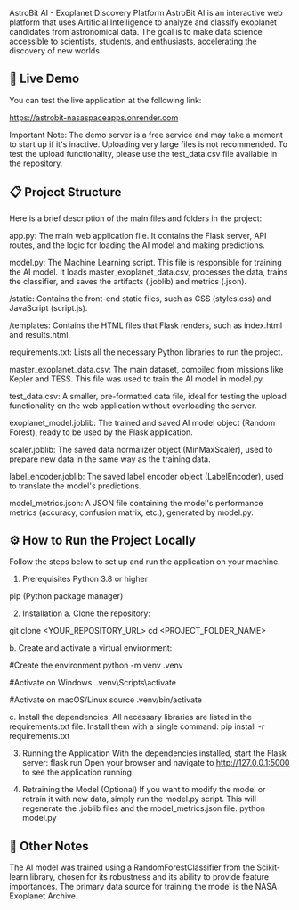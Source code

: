 AstroBit AI - Exoplanet Discovery Platform
AstroBit AI is an interactive web platform that uses Artificial Intelligence to analyze and classify exoplanet candidates from astronomical data. The goal is to make data science accessible to scientists, students, and enthusiasts, accelerating the discovery of new worlds.

## 🚀 Live Demo
You can test the live application at the following link:

https://astrobit-nasaspaceapps.onrender.com

Important Note: The demo server is a free service and may take a moment to start up if it's inactive. Uploading very large files is not recommended. To test the upload functionality, please use the test_data.csv file available in the repository.

## 📋 Project Structure
Here is a brief description of the main files and folders in the project:


app.py: The main web application file. It contains the Flask server, API routes, and the logic for loading the AI model and making predictions.

model.py: The Machine Learning script. This file is responsible for training the AI model. It loads master_exoplanet_data.csv, processes the data, trains the classifier, and saves the artifacts (.joblib) and metrics (.json).

/static: Contains the front-end static files, such as CSS (styles.css) and JavaScript (script.js).

/templates: Contains the HTML files that Flask renders, such as index.html and results.html.

requirements.txt: Lists all the necessary Python libraries to run the project.

master_exoplanet_data.csv: The main dataset, compiled from missions like Kepler and TESS. This file was used to train the AI model in model.py.

test_data.csv: A smaller, pre-formatted data file, ideal for testing the upload functionality on the web application without overloading the server.

exoplanet_model.joblib: The trained and saved AI model object (Random Forest), ready to be used by the Flask application.

scaler.joblib: The saved data normalizer object (MinMaxScaler), used to prepare new data in the same way as the training data.

label_encoder.joblib: The saved label encoder object (LabelEncoder), used to translate the model's predictions.

model_metrics.json: A JSON file containing the model's performance metrics (accuracy, confusion matrix, etc.), generated by model.py.

## ⚙️ How to Run the Project Locally
Follow the steps below to set up and run the application on your machine.

1. Prerequisites
Python 3.8 or higher

pip (Python package manager)

2. Installation
a. Clone the repository:

git clone <YOUR_REPOSITORY_URL>
cd <PROJECT_FOLDER_NAME>

b. Create and activate a virtual environment:

#Create the environment
python -m venv .venv

#Activate on Windows
.\.venv\Scripts\activate

#Activate on macOS/Linux
source .venv/bin/activate

c. Install the dependencies:
All necessary libraries are listed in the requirements.txt file. Install them with a single command:
pip install -r requirements.txt

3. Running the Application
With the dependencies installed, start the Flask server:
flask run
Open your browser and navigate to http://127.0.0.1:5000 to see the application running.

4. Retraining the Model (Optional)
If you want to modify the model or retrain it with new data, simply run the model.py script. This will regenerate the .joblib files and the model_metrics.json file.
python model.py

## 📝 Other Notes
The AI model was trained using a RandomForestClassifier from the Scikit-learn library, chosen for its robustness and its ability to provide feature importances.
The primary data source for training the model is the NASA Exoplanet Archive.
